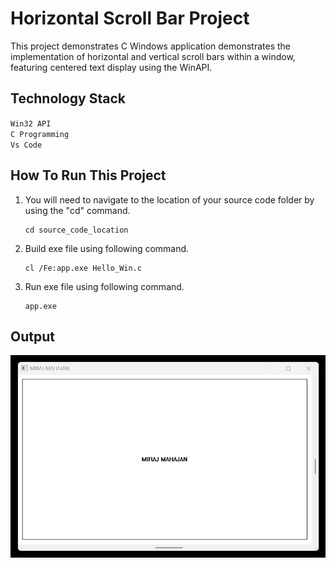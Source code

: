 # Horizontal Scroll Bar Project

This project demonstrates C Windows application demonstrates the implementation of horizontal and vertical scroll bars within a window, featuring centered text display using the WinAPI.

## Technology Stack

`Win32 API` <br>
`C Programming` <br>
`Vs Code`

## How To Run This Project

                                
1. You will need to navigate to the location of your source code folder by using the "cd" command.

     ```shell
   cd source_code_location

2. Build exe file using following command.

    ```shell
   cl /Fe:app.exe Hello_Win.c

3. Run exe file using following command.

    ```shell
   app.exe

## Output
<img src="https://github.com/Miraj1727/C-PROJECTS/blob/main/GUI_C_BASED_PROJECT/07_Horizontal_And_Vertical_Bar/Output/Output.1.png" alt="HelloWin">






